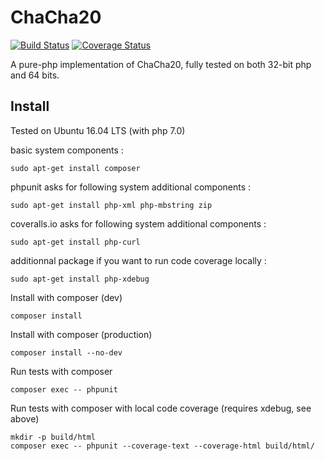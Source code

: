 # ChaCha20

[![Build Status](https://travis-ci.org/nipil/ChaCha20.svg?branch=master)](https://travis-ci.org/nipil/ChaCha20)
[![Coverage Status](https://coveralls.io/repos/github/nipil/ChaCha20/badge.svg?branch=master)](https://coveralls.io/github/nipil/ChaCha20?branch=master)

A pure-php implementation of ChaCha20, fully tested on both 32-bit php and 64 bits.

## Install

Tested on Ubuntu 16.04 LTS (with php 7.0)

basic system components :

    sudo apt-get install composer

phpunit asks for following system additional components :

    sudo apt-get install php-xml php-mbstring zip

coveralls.io asks for following system additional components :

    sudo apt-get install php-curl

additionnal package if you want to run code coverage locally :

    sudo apt-get install php-xdebug

Install with composer (dev)

    composer install

Install with composer (production)

    composer install --no-dev

Run tests with composer

    composer exec -- phpunit

Run tests with composer with local code coverage (requires xdebug, see above)

    mkdir -p build/html
    composer exec -- phpunit --coverage-text --coverage-html build/html/
